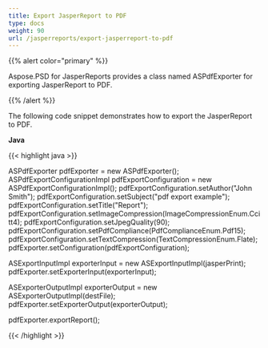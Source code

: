 ```yaml
---
title: Export JasperReport to PDF
type: docs
weight: 90
url: /jasperreports/export-jasperreport-to-pdf
---
```


{{% alert color="primary" %}}

Aspose.PSD for JasperReports provides a class named ASPdfExporter for exporting JasperReport to PDF.

{{% /alert %}}

The following code snippet demonstrates how to export the JasperReport to PDF.

**Java**

{{< highlight java >}}

ASPdfExporter pdfExporter = new ASPdfExporter();
ASPdfExportConfigurationImpl pdfExportConfiguration = new ASPdfExportConfigurationImpl();
pdfExportConfiguration.setAuthor("John Smith");
pdfExportConfiguration.setSubject("pdf export example");
pdfExportConfiguration.setTitle("Report");
pdfExportConfiguration.setImageCompression(ImageCompressionEnum.Ccitt4);
pdfExportConfiguration.setJpegQuality(90);
pdfExportConfiguration.setPdfCompliance(PdfComplianceEnum.Pdf15);
pdfExportConfiguration.setTextCompression(TextCompressionEnum.Flate);
pdfExporter.setConfiguration(pdfExportConfiguration);

ASExportInputImpl exporterInput = new ASExportInputImpl(jasperPrint);
pdfExporter.setExporterInput(exporterInput);

ASExporterOutputImpl exporterOutput = new ASExporterOutputImpl(destFile);
pdfExporter.setExporterOutput(exporterOutput);

pdfExporter.exportReport();

{{< /highlight >}}
